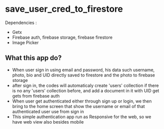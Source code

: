 # save_user_cred_to_firestore

Dependencies : 
- Getx
- Firebase auth, firebase storage, firebase firestore
- Image Picker


## What this app do?
- When user sign in using email and password, his data such username, photo, bio and UID directly saved to firestore and the photo to firebase storage
- after sign in, the codes will automaticaly create 'users' collection if there is no any 'users' collection before, and add a document in it with UID get gets from firebase auth
- When user get authenticated either through sign up or login, we then bring to the home screen that show the username or email of that authenticated user use from sign in
- This simple authentication app run as Responsive for the web, so we have web view also besides mobile
